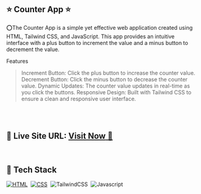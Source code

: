 ## ⭐ Counter App ⭐


⭕The Counter App is a simple yet effective web application created using HTML, Tailwind CSS, and JavaScript. This app provides an intuitive interface with a plus button to increment the value and a minus button to decrement the value.

Features
> Increment Button: Click the plus button to increase the counter value.
> Decrement Button: Click the minus button to decrease the counter value.
> Dynamic Updates: The counter value updates in real-time as you click the buttons.
> Responsive Design: Built with Tailwind CSS to ensure a clean and responsive user interface.
<br>
<br>

## 📌 **Live Site URL:** <a href="https://incomparable-tapioca-4d51b0.netlify.app/">**Visit Now** 🚀</a>

<br>

## 📌 Tech Stack

[![HTML](https://img.shields.io/badge/html5%20-%23E34F26.svg?&style=for-the-badge&logo=html5&logoColor=white)](https://github.com/prakash-naikwadi)&nbsp;
[![CSS](https://img.shields.io/badge/css3%20-%231572B6.svg?&style=for-the-badge&logo=css3&logoColor=white)](https://github.com/prakash-naikwadi)&nbsp;
<img alt="TailwindCSS" src="https://img.shields.io/badge/Tailwind_CSS-38B2AC?style=for-the-badge&logo=tailwind-css&logoColor=white"/>&nbsp;
<img alt="Javascript" src="https://www.freepnglogos.com/uploads/javascript-png/javascript-logo-hq-png-1.png"/>&nbsp;

<br>
<br>

